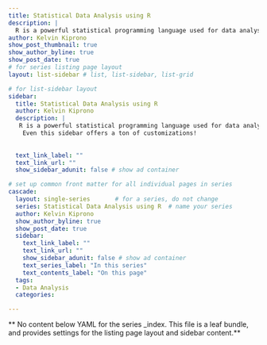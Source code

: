 ```yaml
---
title: Statistical Data Analysis using R
description: |
  R is a powerful statistical programming language used for data analysis, visualization, and modeling. Its flexibility and rich package ecosystem make it ideal for everything from basic summaries to complex analytics. In this blog, I'll explore practical ways to use R for insightful data analysis and data-driven decisions..
author: Kelvin Kiprono
show_post_thumbnail: true
show_author_byline: true
show_post_date: true
# for series listing page layout
layout: list-sidebar # list, list-sidebar, list-grid

# for list-sidebar layout
sidebar: 
  title: Statistical Data Analysis using R
  author: Kelvin Kiprono
  description: |
   R is a powerful statistical programming language used for data analysis, visualization, and modeling. Its flexibility and rich package ecosystem make it ideal for everything from basic summaries to complex analytics. In this blog, I'll explore practical ways to use R for insightful data analysis and data-driven decisions.
    Even this sidebar offers a ton of customizations!
    
    
  text_link_label: ""
  text_link_url: ""
  show_sidebar_adunit: false # show ad container

# set up common front matter for all individual pages in series
cascade:
  layout: single-series       # for a series, do not change
  series: Statistical Data Analysis using R  # name your series
  author: Kelvin Kiprono
  show_author_byline: true
  show_post_date: true
  sidebar:
    text_link_label: ""
    text_link_url: ""
    show_sidebar_adunit: false # show ad container
    text_series_label: "In this series" 
    text_contents_label: "On this page" 
  tags:
  - Data Analysis
  categories:

---
```


** No content below YAML for the series _index. This file is a leaf bundle, and provides settings for the listing page layout and sidebar content.**

